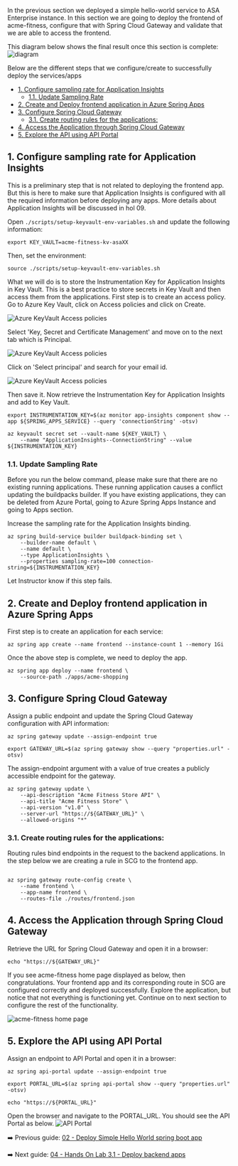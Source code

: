 In the previous section we deployed a simple hello-world service to ASA Enterprise instance. In this section we are going to deploy the frontend of acme-fitness, configure that with Spring Cloud Gateway and validate that we are able to access the frontend. 

This diagram below shows the final result once this section is complete:
![diagram](images/frontend.png)

Below are the different steps that we configure/create to successfully deploy the services/apps
- [1. Configure sampling rate for Application Insights](#1-configure-sampling-rate-for-application-insights)
  - [1.1. Update Sampling Rate](#11-update-sampling-rate)
- [2. Create and Deploy frontend application in Azure Spring Apps](#2-create-and-deploy-frontend-application-in-azure-spring-apps)
- [3. Configure Spring Cloud Gateway](#3-configure-spring-cloud-gateway)
  - [3.1. Create  routing rules for the applications:](#31-create--routing-rules-for-the-applications)
- [4. Access the Application through Spring Cloud Gateway](#4-access-the-application-through-spring-cloud-gateway)
- [5. Explore the API using API Portal](#5-explore-the-api-using-api-portal)


## 1. Configure sampling rate for Application Insights

This is a preliminary step that is not related to deploying the frontend app. But this is here to make sure that Application Insights is configured with all the required information before deploying any apps. More details about Application Insights will be discussed in hol 09.

Open `./scripts/setup-keyvault-env-variables.sh` and update the following information:

```shell
export KEY_VAULT=acme-fitness-kv-asaXX
```

Then, set the environment:

```shell
source ./scripts/setup-keyvault-env-variables.sh
```

What we will do is to store the Instrumentation Key for Application Insights in Key Vault. This is a best practice to store secrets in Key Vault and then access them from the applications. First step is to create an access policy. Go to Azure Key Vault, click on Access policies and click on Create. 

![Azure KeyVault Access policies](images/keyvault-acl1.jpg)

Select 'Key, Secret and Certificate Management' and move on to the next tab which is Principal. 

![Azure KeyVault Access policies](images/keyvault-acl2.jpg)

Click on 'Select principal' and search for your email id. 

![Azure KeyVault Access policies](images/keyvault-acl3.jpg)

Then save it. Now retrieve the Instrumentation Key for Application Insights and add to Key Vault.

```shell
export INSTRUMENTATION_KEY=$(az monitor app-insights component show --app ${SPRING_APPS_SERVICE} --query 'connectionString' -otsv)

az keyvault secret set --vault-name ${KEY_VAULT} \
    --name "ApplicationInsights--ConnectionString" --value ${INSTRUMENTATION_KEY}
```

### 1.1. Update Sampling Rate

Before you run the below command, please make sure that there are no existing running applications. These running application causes a conflict updating the buildpacks builder. If you have existing applications, they can be deleted from Azure Portal, going to Azure Spring Apps Instance and going to Apps section. 

Increase the sampling rate for the Application Insights binding.

```shell
az spring build-service builder buildpack-binding set \
    --builder-name default \
    --name default \
    --type ApplicationInsights \
    --properties sampling-rate=100 connection-string=${INSTRUMENTATION_KEY}
```

Let Instructor know if this step fails. 

## 2. Create and Deploy frontend application in Azure Spring Apps

First step is to create an application for each service:

```shell
az spring app create --name frontend --instance-count 1 --memory 1Gi
```

Once the above step is complete, we need to deploy the app.
```shell
az spring app deploy --name frontend \
    --source-path ./apps/acme-shopping 
```

## 3. Configure Spring Cloud Gateway

Assign a public endpoint and update the Spring Cloud Gateway configuration with API
information:

```shell
az spring gateway update --assign-endpoint true

export GATEWAY_URL=$(az spring gateway show --query "properties.url" -otsv)
```
The assign-endpoint argument with a value of true creates a publicly accessible endpoint for the gateway.

```shell
az spring gateway update \
    --api-description "Acme Fitness Store API" \
    --api-title "Acme Fitness Store" \
    --api-version "v1.0" \
    --server-url "https://${GATEWAY_URL}" \
    --allowed-origins "*"
```

### 3.1. Create  routing rules for the applications:

Routing rules bind endpoints in the request to the backend applications. In the step below we are creating a rule in SCG to the frontend app.

```shell

az spring gateway route-config create \
    --name frontend \
    --app-name frontend \
    --routes-file ./routes/frontend.json

```

## 4. Access the Application through Spring Cloud Gateway

Retrieve the URL for Spring Cloud Gateway and open it in a browser:

```shell
echo "https://${GATEWAY_URL}"
```

If you see acme-fitness home page displayed as below, then congratulations. Your frontend app and its corresponding route in SCG are configured correctly and deployed successfully. Explore the application, but notice that not everything is functioning yet. Continue on to next section to configure the rest of the functionality.

![acme-fitness home page](./images/acme-fitness-homepage.png)

## 5. Explore the API using API Portal

Assign an endpoint to API Portal and open it in a browser:

```shell
az spring api-portal update --assign-endpoint true

export PORTAL_URL=$(az spring api-portal show --query "properties.url" -otsv)

echo "https://${PORTAL_URL}"
```
Open the browser and navigate to the PORTAL_URL. You should see the API Portal as below.
![API Portal](images/api-portal.jpg)

➡️ Previous guide: [02 - Deploy Simple Hello World spring boot app](../02-hol-1-hello-world-app/README.md)

➡️ Next guide: [04 - Hands On Lab 3.1 - Deploy backend apps](../04-hol-3.1-deploy-backend-apps/README.md)